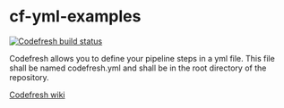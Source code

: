 # cf-yml-examples
[![Codefresh build status]( https://g.codefresh.io/api/badges/build?branch=launch-composition&repoName=cf-yml-examples&repoOwner=codefresh-io&pipelineName=cf-yml-examples&accountName=nikolai )]( https://g.codefresh.io/repositories/codefresh-io/cf-yml-examples/builds?filter=trigger:build )

Codefresh allows you to define your pipeline steps in a yml file. This file shall be named codefresh.yml and shall be in the root directory of the repository.

[Codefresh wiki](https://github.com/codefresh-io/cf-yml-examples/wiki)
